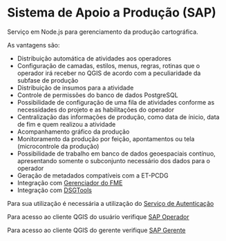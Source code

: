 ﻿# Sistema de Apoio a Produção (SAP)

Serviço em Node.js para gerenciamento da produção cartográfica.

As vantagens são:
* Distribuição automática de atividades aos operadores
* Configuração de camadas, estilos, menus, regras, rotinas que o operador irá receber no QGIS de acordo com a peculiaridade da subfase de produção
* Distribuição de insumos para a atividade
* Controle de permissões do banco de dados PostgreSQL
* Possibilidade de configuração de uma fila de atividades conforme as necessidades do projeto e as habilitações do operador
* Centralização das informações de produção, como data de ínicio, data de fim e quem realizou a atividade
* Acompanhamento gráfico da produção
* Monitoramento da produção por feição, apontamentos ou tela (microcontrole da produção)
* Possibilidade de trabalho em banco de dados geoespaciais contínuo, apresentando somente o subconjunto necessário dos dados para o operador
* Geração de metadados compatíveis com a ET-PCDG
* Integração com [Gerenciador do FME](https://github.com/1cgeo/gerenciador_fme)
* Integração com [DSGTools](https://github.com/dsgoficial/DsgTools)

Para sua utilização é necessária a utilização do [Serviço de Autenticação](https://github.com/1cgeo/auth_server)

Para acesso ao cliente QGIS do usuário verifique [SAP Operador](https://github.com/dsgoficial/SAP_Operador)

Para acesso ao cliente QGIS do gerente verifique [SAP Gerente](https://github.com/dsgoficial/SAP_Gerente)
